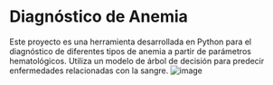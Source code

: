 # Diagnóstico de Anemia
Este proyecto es una herramienta desarrollada en Python para el diagnóstico de diferentes tipos de anemia a partir de parámetros hematológicos. Utiliza un modelo de árbol de decisión para predecir enfermedades relacionadas con la sangre.
![image](https://github.com/user-attachments/assets/c2a37c39-ab98-4747-b46d-c282778779c5)
